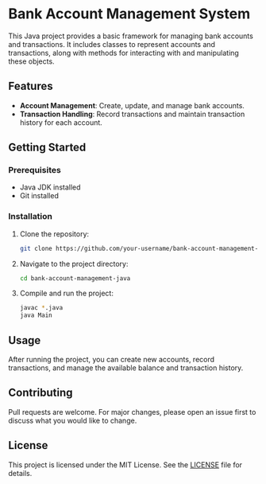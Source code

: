 # Bank Account Management System

This Java project provides a basic framework for managing bank accounts and transactions. It includes classes to represent accounts and transactions, along with methods for interacting with and manipulating these objects.

## Features

- **Account Management**: Create, update, and manage bank accounts.
- **Transaction Handling**: Record transactions and maintain transaction history for each account.

## Getting Started

### Prerequisites

- Java JDK installed
- Git installed

### Installation

1. Clone the repository:
    ```bash
    git clone https://github.com/your-username/bank-account-management-java.git
    ```
2. Navigate to the project directory:
    ```bash
    cd bank-account-management-java
    ```
3. Compile and run the project:
    ```bash
    javac *.java
    java Main
    ```

## Usage

After running the project, you can create new accounts, record transactions, and manage the available balance and transaction history.

## Contributing

Pull requests are welcome. For major changes, please open an issue first to discuss what you would like to change.

## License

This project is licensed under the MIT License. See the [LICENSE](LICENSE) file for details.
